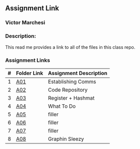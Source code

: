 ## Assignment Link
### Victor Marchesi
### Description:

This read me provides a link to all of the files in this class repo.

### Assignment Links

|  #  | Folder Link | Assignment Description |
| :-: | ----------- | ---------------------- |
|  1  | [A01](./A01) | Establishing Comms |
|  2  | [A02](./A02) | Code Repository |
|  3  | [A03](./A03) | Register + Hashmat |
|  4  | [A04](./A04) | What To Do |
|  5  | [A05](./A05) | filler |
|  6  | [A06](./A06) | filler |
|  7  | [A07](./A07) | filler |
|  8  | [A08](./A08) | Graphin Sleezy |
